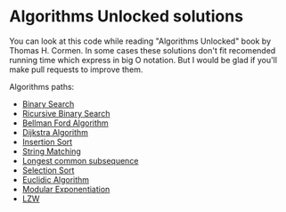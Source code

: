 # Algorithms Unlocked solutions

You can look at this code while reading "Algorithms Unlocked" book by Thomas H. Cormen.
In some cases these solutions don't fit recomended running time which express in big O notation. But I would be glad if you'll make pull requests to improve them.

Algorithms paths:

-   [Binary Search](https://github.com/hostile-d/algorithms-unlocked/blob/master/Solutions/py/binary-search.py)
-   [Ricursive Binary Search](https://github.com/hostile-d/algorithms-unlocked/blob/master/Solutions/py/recursive-binary-search.py)
-   [Bellman Ford Algorithm](https://github.com/hostile-d/algorithms-unlocked/blob/master/Solutions/js/bellman-ford.js)
-   [Dijkstra Algorithm](https://github.com/hostile-d/algorithms-unlocked/blob/master/Solutions/js/dijkstra.js)
-   [Insertion Sort](https://github.com/hostile-d/algorithms-unlocked/blob/master/Solutions/js/insertion-sort.js)
-   [String Matching](https://github.com/hostile-d/algorithms-unlocked/blob/master/Solutions/js/fa-string-matcher.js)
-   [Longest common subsequence](https://github.com/hostile-d/algorithms-unlocked/blob/master/Solutions/js/longest-common-subsequence.js)
-   [Selection Sort](https://github.com/hostile-d/algorithms-unlocked/blob/master/Solutions/js/selection-sort.js)
-   [Euclidic Algorithm](https://github.com/hostile-d/algorithms-unlocked/blob/master/Solutions/cs/AlgorithmsUnlocked/AlgorithmsUnlocked/Algorithms/Euclid.cs)
-   [Modular Exponentiation](https://github.com/hostile-d/algorithms-unlocked/blob/master/Solutions/cs/AlgorithmsUnlocked/AlgorithmsUnlocked/Algorithms/ModularExponentiation.cs)
-   [LZW](https://github.com/hostile-d/algorithms-unlocked/blob/master/Solutions/cs/AlgorithmsUnlocked/AlgorithmsUnlocked/Algorithms/LZW.cs)
